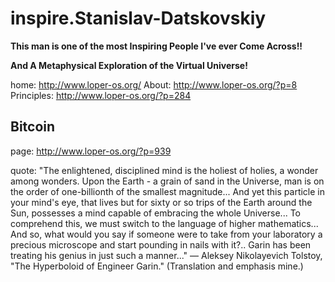 # inspire.Stanislav-Datskovskiy
**This man is one of the most Inspiring People I've ever Come Across!!**

**And A Metaphysical Exploration of the Virtual Universe!**

home: http://www.loper-os.org/ About: http://www.loper-os.org/?p=8 Principles: http://www.loper-os.org/?p=284

## Bitcoin
page: http://www.loper-os.org/?p=939

quote: "The enlightened, disciplined mind is the holiest of holies, a wonder among wonders. Upon the Earth - a grain of sand in the Universe, man is on the order of one-billionth of the smallest magnitude... And yet this particle in your mind's eye, that lives but for sixty or so trips of the Earth around the Sun, possesses a mind capable of embracing the whole Universe... To comprehend this, we must switch to the language of higher mathematics... And so, what would you say if someone were to take from your laboratory a precious microscope and start pounding in nails with it?.. Garin has been treating his genius in just such a manner..." — Aleksey Nikolayevich Tolstoy, "The Hyperboloid of Engineer Garin." (Translation and emphasis mine.)
